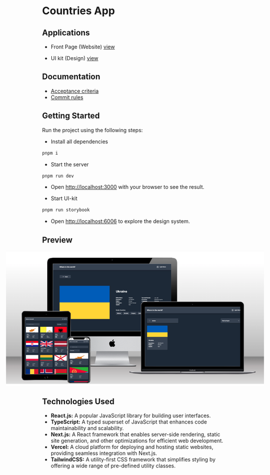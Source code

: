 # Countries App

## Applications

- Front Page (Website) [view](https://countries-app-test.vercel.app/)

- UI kit (Design) [view](https://countries-app-sb.vercel.app/)

## Documentation

- [Acceptance criteria](./docs/acceptance-criteria/README.md)
- [Commit rules](./docs/commitlint.md)

## Getting Started

Run the project using the following steps:

- Install all dependencies

```sh
pnpm i
```

- Start the server

```sh
pnpm run dev
```

- Open [http://localhost:3000](http://localhost:3000) with your browser to see the result.

- Start UI-kit

```sh
pnpm run storybook
```

- Open [http://localhost:6006](http://localhost:6006) to explore the design system.

## Preview

<div style="display:flex; justify-content: center;">
    <img src="./preview.png" style="max-width: 700px;" />
</div>

## Technologies Used

- **React.js:** A popular JavaScript library for building user interfaces.
- **TypeScript:** A typed superset of JavaScript that enhances code maintainability and scalability.
- **Next.js:** A React framework that enables server-side rendering, static site generation, and other optimizations for efficient web development.
- **Vercel:** A cloud platform for deploying and hosting static websites, providing seamless integration with Next.js.
- **TailwindCSS:** A utility-first CSS framework that simplifies styling by offering a wide range of pre-defined utility classes.
